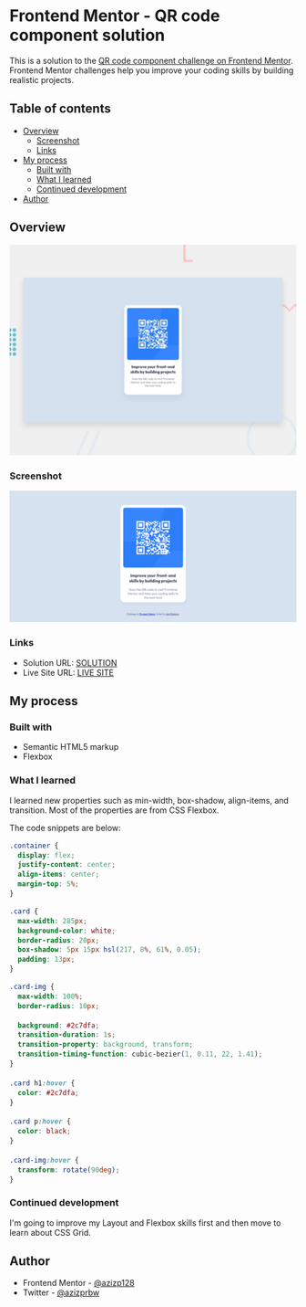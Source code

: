 # Frontend Mentor - QR code component solution

This is a solution to the [QR code component challenge on Frontend Mentor](https://www.frontendmentor.io/challenges/qr-code-component-iux_sIO_H). Frontend Mentor challenges help you improve your coding skills by building realistic projects.

## Table of contents

- [Overview](#overview)
  - [Screenshot](#screenshot)
  - [Links](#links)
- [My process](#my-process)
  - [Built with](#built-with)
  - [What I learned](#what-i-learned)
  - [Continued development](#continued-development)
- [Author](#author)

## Overview

![Design preview for the QR code component coding challenge](./design/desktop-preview.jpg)

### Screenshot

![SCREENSHOT](./screenshot/full-page.png)

### Links

- Solution URL: [SOLUTION](https://www.frontendmentor.io/solutions/responsive-qr-code-component-using-css-properties-and-flexbox-lKD3zI6GdU)
- Live Site URL: [LIVE SITE](https://azizp128.github.io/QR-Code/)

## My process

### Built with

- Semantic HTML5 markup
- Flexbox

### What I learned

I learned new properties such as min-width, box-shadow, align-items, and transition. Most of the properties are from CSS Flexbox.

The code snippets are below:

```css
.container {
  display: flex;
  justify-content: center;
  align-items: center;
  margin-top: 5%;
}
```

```css
.card {
  max-width: 285px;
  background-color: white;
  border-radius: 20px;
  box-shadow: 5px 15px hsl(217, 8%, 61%, 0.05);
  padding: 13px;
}
```

```css
.card-img {
  max-width: 100%;
  border-radius: 10px;

  background: #2c7dfa;
  transition-duration: 1s;
  transition-property: background, transform;
  transition-timing-function: cubic-bezier(1, 0.11, 22, 1.41);
}

.card h1:hover {
  color: #2c7dfa;
}

.card p:hover {
  color: black;
}

.card-img:hover {
  transform: rotate(90deg);
}
```

### Continued development

I'm going to improve my Layout and Flexbox skills first and then move to learn about CSS Grid.

## Author

- Frontend Mentor - [@azizp128](https://www.frontendmentor.io/profile/azizp128)
- Twitter - [@azizprbw](https://www.twitter.com/azizprbw)
